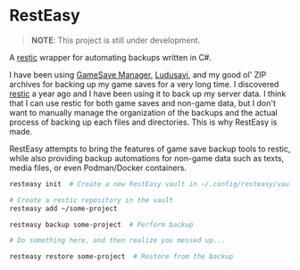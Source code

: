 # RestEasy

> **NOTE**: This project is still under development.

A [restic](https://restic.net/) wrapper for automating backups written in C#.

I have been using [GameSave Manager](https://www.gamesave-manager.com/),
[Ludusavi](https://github.com/mtkennerly/ludusavi), and my good ol' ZIP archives
for backing up my game saves for a very long time. I discovered
[restic](https://restic.net/) a year ago and I have been using it to back up
my server data. I think that I can use restic for both game saves and non-game
data, but I don't want to manually manage the organization of the backups and
the actual process of backing up each files and directories. This is why
RestEasy is made.

RestEasy attempts to bring the features of game save backup tools to restic,
while also providing backup automations for non-game data such as texts, media
files, or even Podman/Docker containers.

```bash
resteasy init  # Create a new RestEasy vault in ~/.config/resteasy/vault/

# Create a restic repository in the vault
resteasy add ~/some-project

resteasy backup some-project  # Perform backup

# Do something here, and then realize you messed up...

resteasy restore some-project  # Restore from the backup
```
